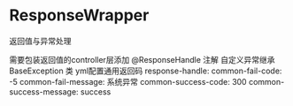 # ResponseWrapper
返回值与异常处理

需要包装返回值的controller层添加 @ResponseHandle 注解
自定义异常继承 BaseException 类
yml配置通用返回码
response-handle:
    common-fail-code: -5
    common-fail-message: 系统异常
    common-success-code: 300
    common-success-message: success
